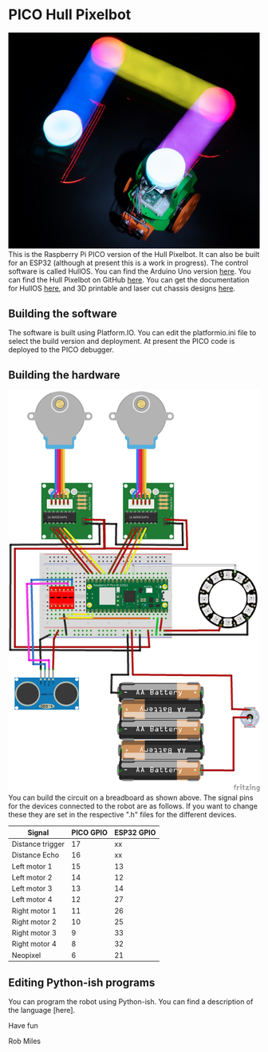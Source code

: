 # PICO Hull Pixelbot 
![Robot picture](images/Pixelbot-small.jpg)
This is the Raspberry Pi PICO version of the Hull Pixelbot. It can also be built for an ESP32 (although at present this is a work in progress). The control software is called HullOS. You can find the Arduino Uno version [here](https://github.com/HullPixelbot/HullOS). You can find the Hull Pixelbot on GitHub [here](http://hullpixelbot.com/). You can get the documentation for HullOS [here](https://github.com/HullPixelbot/Documentation), and 3D printable and laser cut chassis designs [here](https://github.com/HullPixelbot/Hardware). 
## Building the software
The software is built using Platform.IO. You can edit the platformio.ini file to select the build version and deployment. At present the PICO code is deployed to the PICO debugger. 
## Building the hardware
![Fritzing circuit](images/Hullpixelbot%20Breadboard.png)
You can build the circuit on a breadboard as shown above. The signal pins for the devices connected to the robot are as follows. If you want to change these they are set in the respective ".h" files for the different devices.

| Signal | PICO GPIO | ESP32 GPIO |
|--------|-----------|------------|
| Distance trigger | 17  | xx |
| Distance Echo | 16 | xx |
| Left motor 1| 15| 13 |
| Left motor 2| 14| 12 |
| Left motor 3| 13| 14 |
| Left motor 4| 12| 27 |
| Right motor 1| 11| 26 |
| Right motor 2| 10| 25 |
| Right motor 3| 9| 33 |
| Right motor 4| 8| 32 |
| Neopixel | 6 | 21 |
## Editing Python-ish programs
You can program the robot using Python-ish. You can find a description of the language [here].

Have fun

Rob Miles